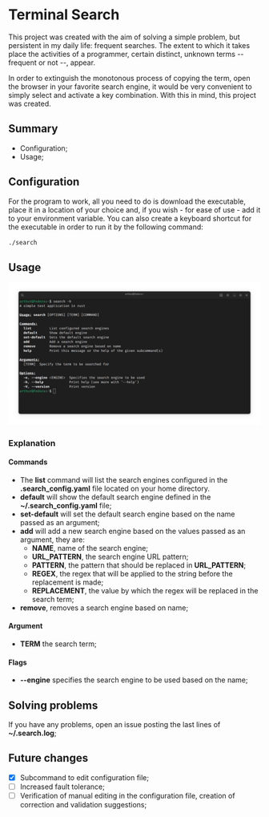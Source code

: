 # Terminal Search

This project was created with the aim of solving a simple problem,
but persistent in my daily life: frequent searches. The extent to which it takes place
the activities of a programmer, certain distinct, unknown terms
-- frequent or not --, appear.

In order to extinguish the monotonous process of copying the term, open the browser
in your favorite search engine, it would be very convenient to simply select
and activate a key combination. With this in mind, this project was created.

## Summary

- Configuration;
- Usage;

## Configuration

For the program to work, all you need to do is download the executable, place it in a location
of your choice and, if you wish - for ease of use - add it to your
environment variable. You can also create a keyboard shortcut for the executable in order to
run it by the following command:

```bash
./search
```

## Usage

![img.png](img.png)

### Explanation

#### Commands
- The **list** command will list the search engines configured in the **.search_config.yaml** file located on your
home directory.
- **default** will show the default search engine defined in the **~/.search_config.yaml** file;
- **set-default** will set the default search engine based on the name passed as an argument;
- **add** will add a new search engine based on the values passed as an argument, they are:
  - **NAME**, name of the search engine;
  - **URL_PATTERN**, the search engine URL pattern;
  - **PATTERN**, the pattern that should be replaced in **URL_PATTERN**;
  - **REGEX**, the regex that will be applied to the string before the replacement is made;
  - **REPLACEMENT**, the value by which the regex will be replaced in the search term;
- **remove**, removes a search engine based on name;

#### Argument
- **TERM** the search term;

#### Flags
- **--engine** specifies the search engine to be used based on the name;

## Solving problems

If you have any problems, open an issue posting the last lines of **~/.search.log**;

## Future changes

- [x] Subcommand to edit configuration file;
- [ ] Increased fault tolerance;
- [ ] Verification of manual editing in the configuration file, creation of correction and validation suggestions;